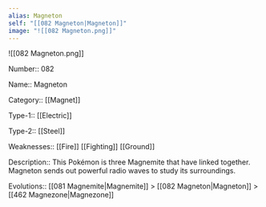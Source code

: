 ```yaml
---
alias: Magneton
self: "[[082 Magneton|Magneton]]"
image: "![[082 Magneton.png]]"
---
```


![[082 Magneton.png]]


Number:: 082

Name:: Magneton

Category:: [[Magnet]]

Type-1:: [[Electric]]

Type-2:: [[Steel]]

Weaknesses:: [[Fire]] [[Fighting]] [[Ground]]

Description:: This Pokémon is three Magnemite that have linked together. Magneton sends out powerful radio waves to study its surroundings.

Evolutions:: [[081 Magnemite|Magnemite]] > [[082 Magneton|Magneton]] > [[462 Magnezone|Magnezone]]
